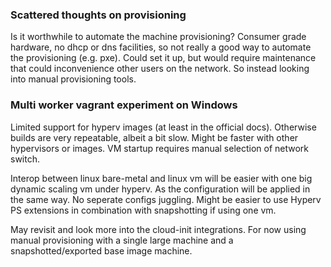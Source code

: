 ### Scattered thoughts on provisioning
Is it worthwhile to automate the machine provisioning? Consumer grade hardware, no dhcp or dns facilities, so not really a good way to automate the provisioning (e.g. pxe). Could set it up, but would require maintenance that could inconvenience other users on the network. So instead looking into manual provisioning tools.

### Multi worker vagrant experiment on Windows
Limited support for hyperv images (at least in the official docs). Otherwise builds are very repeatable, albeit a bit slow. Might be faster with other hypervisors or images. VM startup requires manual selection of network switch.

Interop between linux bare-metal and linux vm will be easier with one big dynamic scaling vm under hyperv. As the configuration will be applied in the same way. No seperate configs juggling. Might be easier to use Hyperv PS extensions in combination with snapshotting if using one vm.

May revisit and look more into the cloud-init integrations. For now using manual provisioning with a single large machine and a snapshotted/exported base image machine.